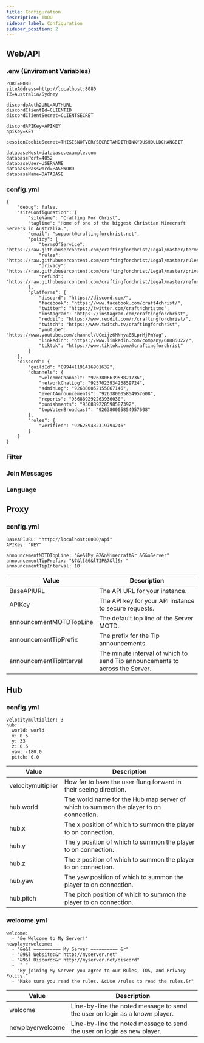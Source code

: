 ```yaml
---
title: Configuration
description: TODO
sidebar_label: Configuration
sidebar_position: 2
---
```


## Web/API

### .env (Enviroment Variables)

```
PORT=8080
siteAddress=http://localhost:8080
TZ=Australia/Sydney

discordoAuth2URL=AUTHURL
discordClientId=CLIENTID
discordClientSecret=CLIENTSECRET

discordAPIKey=APIKEY
apiKey=KEY

sessionCookieSecret=THISISNOTVERYSECRETANDITHINKYOUSHOULDCHANGEIT

databaseHost=database.example.com
databasePort=4052
databaseUser=USERNAME
databasePassword=PASSWORD
databaseName=DATABASE
```

### config.yml

```
{
    "debug": false,
    "siteConfiguration": {
        "siteName": "Crafting For Christ",
        "tagline": "Home of one of the biggest Christian Minecraft Servers in Australia.",
        "email": "support@craftingforchrist.net",
        "policy": {
            "termsOfService": "https://raw.githubusercontent.com/craftingforchrist/Legal/master/terms.md",
            "rules": "https://raw.githubusercontent.com/craftingforchrist/Legal/master/rules.md",
            "privacy": "https://raw.githubusercontent.com/craftingforchrist/Legal/master/privacy.md",
            "refund": "https://raw.githubusercontent.com/craftingforchrist/Legal/master/refund.md"
        },
        "platforms": {
            "discord": "https://discord.com/",
            "facebook": "https://www.facebook.com/craft4christ/",
            "twitter": "https://twitter.com/craft4christmc",
            "instagram": "https://instagram.com/craftingforchrist",
            "reddit": "https://www.reddit.com/r/craftingforchrist/",
            "twitch": "https://www.twitch.tv/craftingforchrist",
            "youtube": "https://www.youtube.com/channel/UCeijz6MNnya85LprMjPmYag",
            "linkedin": "https://www.linkedin.com/company/68885022/",
            "tiktok": "https://www.tiktok.com/@craftingforchrist"
        }
    },
    "discord": {
        "guildId": "899441191416901632",
        "channels": {
            "welcomeChannel": "926380663953821736",
            "networkChatLog": "925702393423859724",
            "adminLog": "926380052155867146",
            "eventAnnouncements": "926380005854957608",
            "reports": "936889292263936030",
            "punishments": "936889228598587392",
            "topVoterBroadcast": "926380005854957608"
        },
        "roles": {
            "verified": "926259482319794246"
        }
    }
}
```

### Filter

### Join Messages

### Language

## Proxy

### config.yml

```
BaseAPIURL: "http://localhost:8080/api"
APIKey: "KEY"

announcementMOTDTopLine: "&e&lMy &2&nMinecraft&r &6&oServer"
announcementTipPrefix: "&7&l[&6&lTIP&7&l]&r "
announcementTipInterval: 10
```

| Value                   | Description                                                                  |
| ----------------------- | ---------------------------------------------------------------------------- |
| BaseAPIURL              | The API URL for your instance.                                               |
| APIKey                  | The API key for your API instance to secure requests.                        |
| announcementMOTDTopLine | The default top line of the Server MOTD.                                     |
| announcementTipPrefix   | The prefix for the Tip announcements.                                        |
| announcementTipInterval | The minute interval of which to send Tip announcements to across the Server. |

## Hub

### config.yml

```
velocitymultiplier: 3
hub:
  world: world
  x: 0.5
  y: 33
  z: 0.5
  yaw: -180.0
  pitch: 0.0
```

| Value              | Description                                                                           |
| ------------------ | ------------------------------------------------------------------------------------- |
| velocitymultiplier | How far to have the user flung forward in their seeing direction.                     |
| hub.world          | The world name for the Hub map server of which to summon the player to on connection. |
| hub.x              | The x position of which to summon the player to on connection.                        |
| hub.y              | The y position of which to summon the player to on connection.                        |
| hub.z              | The z position of which to summon the player to on connection.                        |
| hub.yaw            | The yaw position of which to summon the player to on connection.                      |
| hub.pitch          | The pitch position of which to summon the player to on connection.                    |

### welcome.yml

```
welcome:
  - "&e Welcome to My Server!"
newplayerwelcome:
  - "&e&l ========== My Server ========== &r"
  - "&9&l Website:&r http://myserver.net"
  - "&9&l Discord:&r http://myserver.net/discord"
  -  " "
  - "By joining My Server you agree to our Rules, TOS, and Privacy Policy."
  - "Make sure you read the rules. &cUse /rules to read the rules.&r"
```

| Value            | Description                                                                 |
| ---------------- | --------------------------------------------------------------------------- |
| welcome          | Line-by-line the noted message to send the user on login as a known player. |
| newplayerwelcome | Line-by-line the noted message to send the user on login as new player.     |